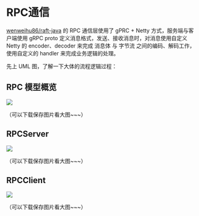 # RPC通信

 [wenweihu86/raft-java](https://github.com/wenweihu86/raft-java) 的 RPC 通信层使用了 gPRC + Netty 方式，服务端与客户端使用 gRPC proto 定义消息格式，发送、接收消息时，对消息使用自定义 Netty  的 encoder、decoder 来完成 消息体 与 字节流 之间的编码、解码工作，使用自定义的 handler 来完成业务逻辑的处理。

先上 UML 图，了解一下大体的流程逻辑过程：

## RPC 模型概览

![](https://timequark.github.io/raft4j/img/rpc-architecture.jpg)

（可以下载保存图片看大图~~~）

## RPCServer

![](https://timequark.github.io/raft4j/img/rpc-server-uml.jpg)

（可以下载保存图片看大图~~~）

## RPCClient

![](https://timequark.github.io/raft4j/img/rpc-client-uml.jpg)

（可以下载保存图片看大图~~~）